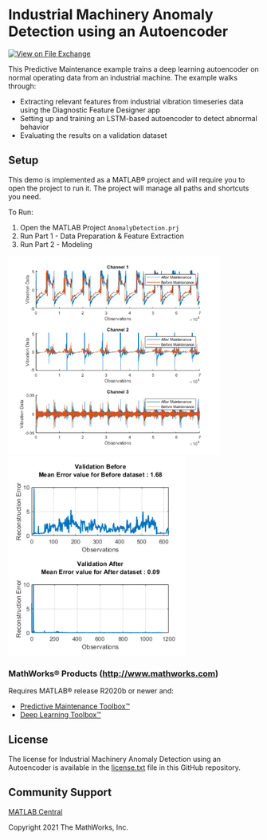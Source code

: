# Industrial Machinery Anomaly Detection using an Autoencoder

[![View <Industrial Machinery Anomaly Detection using an Autoencoder> on File Exchange](https://www.mathworks.com/matlabcentral/images/matlab-file-exchange.svg)](https://www.mathworks.com/matlabcentral/fileexchange/90752-industrial-machinery-anomaly-detection-using-an-autoencoder)

This Predictive Maintenance example trains a deep learning autoencoder on normal operating data from an industrial machine. The example walks through: 
- Extracting relevant features from industrial vibration timeseries data using the Diagnostic Feature Designer app
- Setting up and training an LSTM-based autoencoder to detect abnormal behavior
- Evaluating the results on a validation dataset

## Setup 
This demo is implemented as a MATLAB® project and will require you to open the project to run it. The project will manage all paths and shortcuts you need. 

To Run:
1. Open the MATLAB Project `AnomalyDetection.prj`
2. Run Part 1 - Data Preparation & Feature Extraction
3. Run Part 2 - Modeling

<img src="Images/Data.png" height="400">
<img src="Images/ReconstructionError.PNG" height="400">

### MathWorks® Products (http://www.mathworks.com)

Requires MATLAB® release R2020b or newer and:
- [Predictive Maintenance Toolbox™](https://www.mathworks.com/products/predictive-maintenance.html)
- [Deep Learning Toolbox™](https://www.mathworks.com/products/deep-learning.html)

## License
The license for Industrial Machinery Anomaly Detection using an Autoencoder is available in the [license.txt](license.txt) file in this GitHub repository.

## Community Support
[MATLAB Central](https://www.mathworks.com/matlabcentral)

Copyright 2021 The MathWorks, Inc.
